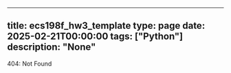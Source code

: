 
---
title: ecs198f_hw3_template
type: page
date: 2025-02-21T00:00:00
tags: ["Python"]
description: "None"
---


404: Not Found